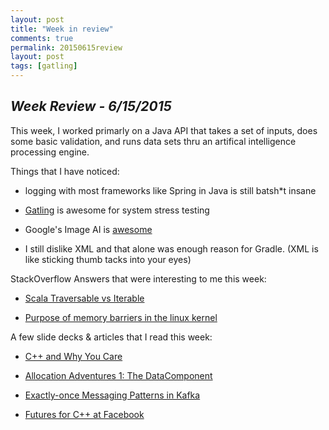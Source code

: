 ```yaml
---
layout: post
title: "Week in review"
comments: true
permalink: 20150615review
layout: post
tags: [gatling]
---
```

*Week Review - 6/15/2015*
-----

This week, I worked primarly on a Java API that takes a
set of inputs, does some basic validation, and runs data sets thru an artifical intelligence processing engine.

Things that I have noticed:

  * logging with most frameworks like Spring in Java is still batsh*t insane

  * [Gatling](http://gatling.io/#/) is awesome for system stress testing

  * Google's Image AI is [awesome](http://qz.com/432678/the-dreams-of-googles-ai-are-equal-parts-amazing-and-disturbing/)

  * I still dislike XML and that alone was enough reason for Gradle.  (XML is like sticking thumb tacks into your eyes)

StackOverflow Answers that were interesting to me this week:

  * [Scala Traversable vs Iterable](http://stackoverflow.com/questions/7425370/scala-what-is-the-difference-between-traversable-and-iterable-traits-in-scala-c) 

  * [Purpose of memory barriers in the linux kernel](http://stackoverflow.com/questions/30914442/purpose-of-memory-barriers-in-linux-kernel?stw=2)

A few slide decks & articles that I read this week:

  * [C++ and Why You Care](http://www.meocci.it/meetup/2015/firenze/C++_Why_YouCare.pdf)

  * [Allocation Adventures 1: The DataComponent](http://bitsquid.blogspot.com/2015/06/allocation-adventures-1-datacomponent.html?m=1&utm_content=bufferd7b93&utm_medium=social&utm_source=twitter.com&utm_campaign=buffer)

  * [Exactly-once Messaging Patterns in Kafka](http://ben.kirw.in/2014/11/28/kafka-patterns/)

  * [Futures for C++ at Facebook](https://code.facebook.com/posts/1661982097368498?utm_content=buffer3b6b4&utm_medium=social&utm_source=twitter.com&utm_campaign=buffer)